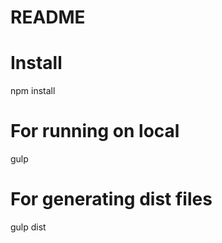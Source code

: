 # README #

# Install #

npm install

# For running on local #

gulp

# For generating dist files #

gulp dist
